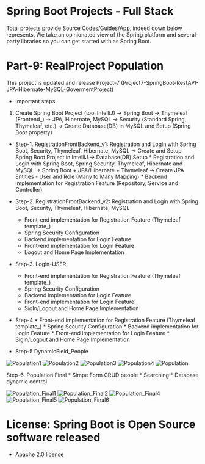 #                                           Spring Boot Projects - Full Stack
   Total projects provide Source Codes/Guides/App, indeed down below represents. We take an opinionated view of the Spring platform and several-party libraries so you can get started with as Spring Boot.
 
#

# Part-9: RealProject Population
  This project is updated and release Project-7 (Project7-SpringBoot-RestAPI-JPA-Hibernate-MySQL-GovermentProject)
 * Important steps
  1. Create Spring Boot Project (tool IntelliJ)
	-> Spring Boot
	-> Thymeleaf (Frontend_)
	-> JPA, Hibernate, MySQL
	-> Security (Standard Spring, Thymeleaf, etc.)
	-> Create Database(DB) in MySQL and Setup (Spring Boot property)	


  * Step-1. RegistrationFrontBackend_v1: Registration and Login with Spring Boot, Security, Thymeleaf, Hibernate, MySQL
            -> Create and Setup Spring Boot Project in IntelliJ
            -> Database(DB) Setup
        * Registration and Login with Spring Boot, Spring Security, Thymeleaf, Hibernate and MySQL
            -> Spring Boot + JPA/Hibernate + Thymeleaf 
            -> Create JPA Entities - User and Role (Many to Many Mapping)
        * Backend implementation for Registration Feature (Repository, Service and Controller)
	
   * Step-2. RegistrationFrontBackend_v2: Registration and Login with Spring Boot, Security, Thymeleaf, Hibernate, MySQL
        * Front-end implementation for Registration Feature (Thymeleaf template_)
        * Spring Security Configuration
        * Backend implementation for Login Feature
        * Front-end implementation for Login Feature
        * Logout and Home Page Implementation

   * Step-3. Login-USER
        * Front-end implementation for Registration Feature (Thymeleaf template_)
        * Spring Security Configuration
        * Backend implementation for Login Feature
        * Front-end implementation for Login Feature
        * SigIn/Logout and Home Page Implementation
	
* Step-4
        * Front-end implementation for Registration Feature (Thymeleaf template_)
        * Spring Security Configuration
        * Backend implementation for Login Feature
        * Front-end implementation for Login Feature
        * SigIn/Logout and Home Page Implementation

* Step-5  DynamicField_People
	

![Population1](https://user-images.githubusercontent.com/11626327/87030904-3f4be500-c21d-11ea-82c0-7f90a54c38c6.JPG)
![Population2](https://user-images.githubusercontent.com/11626327/87030907-3fe47b80-c21d-11ea-8733-ff60a6deee1c.JPG)
![Population3](https://user-images.githubusercontent.com/11626327/87030908-3fe47b80-c21d-11ea-8d39-c108dc68cd2a.JPG)
![Population4](https://user-images.githubusercontent.com/11626327/87030909-407d1200-c21d-11ea-831b-285ecbe57d94.JPG)
![Population](https://user-images.githubusercontent.com/11626327/87030900-3e1ab800-c21d-11ea-9353-c0d72cddf9e0.JPG)


Step-6. Population Final
          *  Simpe Form CRUD people
	  *  Searching
	  *  Database dynamic control

![Population_Final1](https://user-images.githubusercontent.com/11626327/87119883-2cd3b900-c2ba-11ea-9770-a31923ce5b47.JPG)
![Population_Final2](https://user-images.githubusercontent.com/11626327/87119885-2e04e600-c2ba-11ea-9aef-072d26606045.JPG)
![Population_Final4](https://user-images.githubusercontent.com/11626327/87119887-2e9d7c80-c2ba-11ea-8e83-010b7bda366c.JPG)
![Population_Final5](https://user-images.githubusercontent.com/11626327/87119889-2f361300-c2ba-11ea-8440-366c0ef67e7f.JPG)
![Population_Final6](https://user-images.githubusercontent.com/11626327/87119892-2f361300-c2ba-11ea-8473-db681e6656db.JPG)
# License: Spring Boot is Open Source software released 
  * [ Apache 2.0 license ](http://www.apache.org/licenses/LICENSE-2.0.html)
